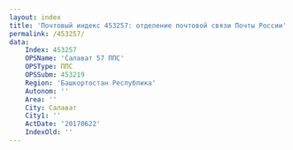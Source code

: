 ```yaml
---
layout: index
title: 'Почтовый индекс 453257: отделение почтовой связи Почты России'
permalink: /453257/
data:
    Index: 453257
    OPSName: 'Салават 57 ППС'
    OPSType: ППС
    OPSSubm: 453219
    Region: 'Башкортостан Республика'
    Autonom: ''
    Area: ''
    City: Салават
    City1: ''
    ActDate: '20170622'
    IndexOld: ''
---
```

